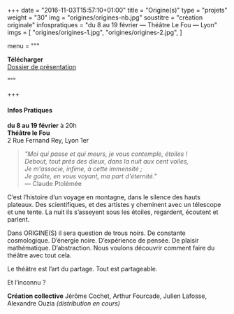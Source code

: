 +++
date = "2016-11-03T15:57:10+01:00"
title = "Origine(s)"
type = "projets"
weight = "30"
img = "origines/origines-nb.jpg"
soustitre = "création originale"
infospratiques = "du 8 au 19 février — Théâtre Le Fou — Lyon"
imgs = [
  "origines/origines-1.jpg",
  "origines/origines-2.jpg",
]

menu = """<p><b>Télécharger</b><br><a href="/dl/dossier-origines.pdf">Dossier de présentation</a></p>
  """

+++

#### Infos Pratiques

__du 8 au 19 février__ à 20h<br>
__Théâtre le Fou__<br>
2 Rue Fernand Rey, Lyon 1er

>_"Moi qui passe et qui meurs, je vous contemple, étoiles !<br>
>Debout, tout près des dieux, dans la nuit aux cent voiles,<br>
>Je m'associe, infime, à cette immensité ;<br>
>Je goûte, en vous voyant, ma part d'éternité."_<br>
>— Claude Ptolémée

C’est l’histoire d’un voyage en montagne, dans le silence des hauts plateaux. Des scientifiques, et des artistes y cheminent avec un télescope et une tente. La nuit ils s’asseyent sous les étoiles, regardent, écoutent et parlent.

Dans ORIGINE(S) il sera question de trous noirs. De constante cosmologique. D’énergie noire. D’expérience de pensée. De plaisir mathématique. D’abstraction. Nous voulons découvrir comment faire du théâtre avec tout cela.

Le théâtre est l’art du partage. Tout est partageable.

Et l’inconnu ?

__Création collective__ Jérôme Cochet, Arthur Fourcade, Julien Lafosse, Alexandre Ouzia _(distribution en cours)_
